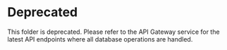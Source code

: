 # Deprecated

This folder is deprecated. Please refer to the API Gateway service for the latest API endpoints where all database operations are handled.